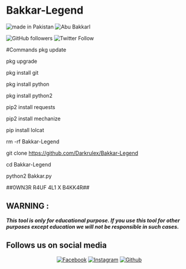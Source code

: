 # Bakkar-Legend



![made in Pakistan](https://img.shields.io/badge/MADE%20IN%20-PAKISTAN-green?style=for-the-badge&logo=appveyor)
![Abu Bakkarl](https://img.shields.io/badge/Abu%20-Bakkar-red?style=for-the-badge&logo=appveyor)
 
![GitHub followers](https://img.shields.io/github/followers/Darkrulex?style=for-the-badge)
![Twitter Follow](https://img.shields.io/twitter/follow/Abu_Bakkar?color=%23ff130c&label=%40BakkarxD&style=for-the-badge)

#Commands 
pkg update

pkg upgrade

pkg install git

pkg install python

pkg install python2 

pip2 install requests

pip2 install mechanize

pip install lolcat

rm -rf Bakkar-Legend

git clone https://github.com/Darkrulex/Bakkar-Legend

cd Bakkar-Legend

python2 Bakkar.py

##0WN3R R4UF 4L1 X B4KK4R##
 
 
## WARNING : 
***This tool is only for educational purpose. If you use this tool for other purposes except education we will not be responsible in such cases.***
## Follows us on social media
<p align="center">
<a href="https://fb.com/Raufonfire"><img title="Facebook" src="https://img.shields.io/badge/Facebook-blue?style=for-the-badge&logo=facebook"></a>
<a href="https://www.instagram.com/hacker_solution"><img title="Instagram" src="https://img.shields.io/badge/INSTAGRAM-purple?style=for-the-badge&logo=instagram"></a>
<a href="https://github.com/Darkrulex"><img title="Github" src="https://img.shields.io/badge/Github-DARK--RUL3X-blue?style=for-the-badge&logo=github"></a>
 
